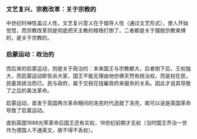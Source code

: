### 文艺复兴、宗教改革：关于宗教的
中世纪时神性盖过人性，文艺复兴意义在于倡导人性（通过文艺形式），使人开始觉悟，而宗教改革则是彻底把天主教的桎梏打倒了。二者都是关于摆脱宗教束缚的，是关于宗教的。

### 启蒙运动：政治的
而后来的启蒙运动，则是关于政治的：本来国王与宗教都大，后者倒下后，王权独大，而启蒙运动即告诉大家，国王不能无理由地仿佛天然有统治权，而是权在民，民委其统治而已。民与政府，属于交税花钱雇政府来服务的关系。因此才说其导致了之后的美法革命。

启蒙运动，首发于英国两次革命期间的洛克时代造就了洛克，故可以说是英国革命导致了启蒙运动。

直到英国1688光荣革命后国王还有实权，18世纪前期才无权（当时国王乔治一世作为德国人不通英文，故不得不丢权）。

